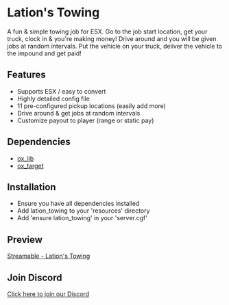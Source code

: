 # Lation's Towing
A fun & simple towing job for ESX. Go to the job start location, get your truck, clock in & you're making money! Drive around and you will be given jobs at random intervals. Put the vehicle on your truck, deliver the vehicle to the impound and get paid!

## Features
- Supports ESX / easy to convert
- Highly detailed config file
- 11 pre-configured pickup locations (easily add more)
- Drive around & get jobs at random intervals
- Customize payout to player (range or static pay)

## Dependencies
- [ox_lib](https://github.com/overextended/ox_lib/releases)
- [ox_target](https://github.com/overextended/ox_target/releases)

## Installation
- Ensure you have all dependencies installed
- Add lation_towing to your 'resources' directory
- Add 'ensure lation_towing' in your 'server.cgf'

## Preview
[Streamable - Lation's Towing](https://streamable.com/j9djua)

## Join Discord
[Click here to join our Discord](https://discord.gg/9EbY4nM5uu)
